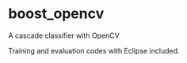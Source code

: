 # boost_opencv
A cascade classifier with OpenCV

Training and evaluation codes with Eclipse included.
